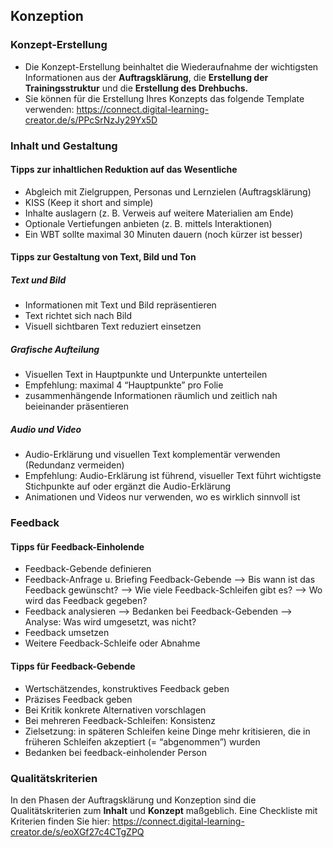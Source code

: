## Konzeption

### Konzept-Erstellung

- Die Konzept-Erstellung beinhaltet die Wiederaufnahme der wichtigsten Informationen aus der **Auftragsklärung**, die **Erstellung der Trainingsstruktur** und die **Erstellung des Drehbuchs.**
- Sie können für die Erstellung Ihres Konzepts das folgende Template verwenden:
  https://connect.digital-learning-creator.de/s/PPcSrNzJy29Yx5D

### Inhalt und Gestaltung

#### Tipps zur inhaltlichen Reduktion auf das Wesentliche

- Abgleich mit Zielgruppen, Personas und Lernzielen (Auftragsklärung)
- KISS (Keep it short and simple)
- Inhalte auslagern (z. B. Verweis auf weitere Materialien am Ende)
- Optionale Vertiefungen anbieten (z. B. mittels Interaktionen)
- Ein WBT sollte maximal 30 Minuten dauern (noch kürzer ist besser)

#### Tipps zur Gestaltung von Text, Bild und Ton

##### Text und Bild

- Informationen mit Text und Bild repräsentieren
- Text richtet sich nach Bild
- Visuell sichtbaren Text reduziert einsetzen

##### Grafische Aufteilung

- Visuellen Text in Hauptpunkte und Unterpunkte unterteilen
- Empfehlung: maximal 4 “Hauptpunkte” pro Folie
- zusammenhängende Informationen räumlich und zeitlich nah beieinander präsentieren

##### Audio und Video

- Audio-Erklärung und visuellen Text komplementär verwenden (Redundanz vermeiden)
- Empfehlung: Audio-Erklärung ist führend, visueller Text führt wichtigste Stichpunkte auf oder ergänzt die Audio-Erklärung
- Animationen und Videos nur verwenden, wo es wirklich sinnvoll ist

### Feedback

#### Tipps für Feedback-Einholende

- Feedback-Gebende definieren
- Feedback-Anfrage u. Briefing Feedback-Gebende
  –> Bis wann ist das Feedback gewünscht?
  –> Wie viele Feedback-Schleifen gibt es?
  –> Wo wird das Feedback gegeben?
- Feedback analysieren
  –> Bedanken bei Feedback-Gebenden
  –> Analyse: Was wird umgesetzt, was nicht?
- Feedback umsetzen
- Weitere Feedback-Schleife oder Abnahme

#### Tipps für Feedback-Gebende

- Wertschätzendes, konstruktives Feedback geben
- Präzises Feedback geben
- Bei Kritik konkrete Alternativen vorschlagen
- Bei mehreren Feedback-Schleifen: Konsistenz
- Zielsetzung: in späteren Schleifen keine Dinge mehr kritisieren, die in früheren Schleifen akzeptiert (= “abgenommen”) wurden
- Bedanken bei feedback-einholender Person

### Qualitätskriterien

In den Phasen der Auftragsklärung und Konzeption sind die Qualitätskriterien zum **Inhalt** und **Konzept** maßgeblich.
Eine Checkliste mit Kriterien finden Sie hier: https://connect.digital-learning-creator.de/s/eoXGf27c4CTgZPQ

